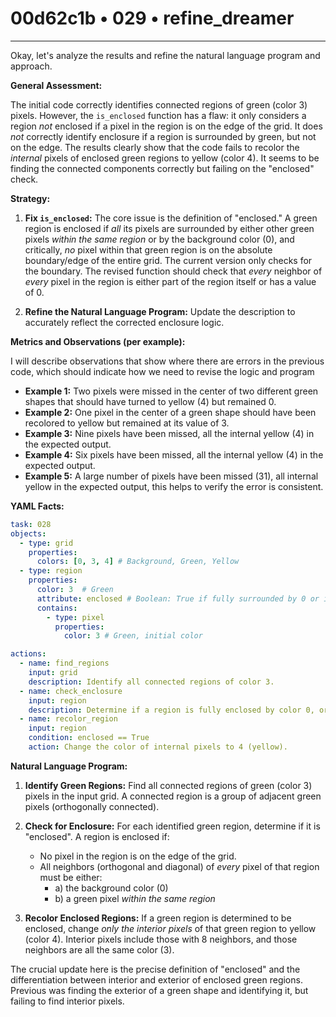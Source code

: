 # 00d62c1b • 029 • refine_dreamer

---
Okay, let's analyze the results and refine the natural language program and approach.

**General Assessment:**

The initial code correctly identifies connected regions of green (color 3) pixels. However, the `is_enclosed` function has a flaw: it only considers a region *not* enclosed if a pixel in the region is on the edge of the grid. It does *not* correctly identify enclosure if a region is surrounded by green, but not on the edge. The results clearly show that the code fails to recolor the *internal* pixels of enclosed green regions to yellow (color 4). It seems to be finding the connected components correctly but failing on the "enclosed" check.

**Strategy:**

1.  **Fix `is_enclosed`:** The core issue is the definition of "enclosed." A green region is enclosed if *all* its pixels are surrounded by either other green pixels *within the same region* or by the background color (0), and critically, *no* pixel within that green region is on the absolute boundary/edge of the entire grid. The current version only checks for the boundary. The revised function should check that *every* neighbor of *every* pixel in the region is either part of the region itself or has a value of 0.

2.  **Refine the Natural Language Program:** Update the description to accurately reflect the corrected enclosure logic.

**Metrics and Observations (per example):**

I will describe observations that show where there are errors in the previous code, which should indicate how we need to revise the logic and program

*   **Example 1:** Two pixels were missed in the center of two different green shapes that should have turned to yellow (4) but remained 0.
*   **Example 2:** One pixel in the center of a green shape should have been recolored to yellow but remained at its value of 3.
*   **Example 3:**  Nine pixels have been missed, all the internal yellow (4) in the expected output.
*   **Example 4:** Six pixels have been missed, all the internal yellow (4) in the expected output.
*    **Example 5:** A large number of pixels have been missed (31), all internal yellow in the expected output, this helps to verify the error is consistent.

**YAML Facts:**

```yaml
task: 028
objects:
  - type: grid
    properties:
      colors: [0, 3, 4] # Background, Green, Yellow
  - type: region
    properties:
      color: 3  # Green
      attribute: enclosed # Boolean: True if fully surrounded by 0 or itself
      contains:
        - type: pixel
          properties:
            color: 3 # Green, initial color

actions:
  - name: find_regions
    input: grid
    description: Identify all connected regions of color 3.
  - name: check_enclosure
    input: region
    description: Determine if a region is fully enclosed by color 0, or other green in the same region
  - name: recolor_region
    input: region
    condition: enclosed == True
    action: Change the color of internal pixels to 4 (yellow).
```

**Natural Language Program:**

1.  **Identify Green Regions:** Find all connected regions of green (color 3) pixels in the input grid. A connected region is a group of adjacent green pixels (orthogonally connected).

2.  **Check for Enclosure:** For each identified green region, determine if it is "enclosed". A region is enclosed if:
    *   No pixel in the region is on the edge of the grid.
    *   All neighbors (orthogonal and diagonal) of *every* pixel of that region must be either:
        * a) the background color (0)
        * b) a green pixel *within the same region*

3.  **Recolor Enclosed Regions:** If a green region is determined to be enclosed, change *only the interior pixels* of that green region to yellow (color 4). Interior pixels include those with 8 neighbors, and those neighbors are all the same color (3).

The crucial update here is the precise definition of "enclosed" and the differentiation between interior and exterior of enclosed green regions. Previous was finding the exterior of a green shape and identifying it, but failing to find interior pixels.

